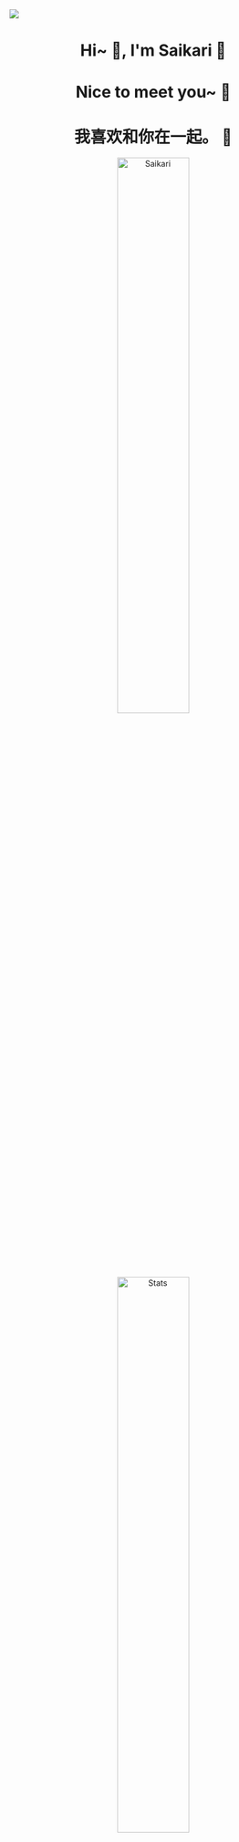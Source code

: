 <img align="center" src="https://capsule-render.vercel.app/api?type=Waving&amp;color=timeGradient&amp;height=200&amp;animation=fadeIn&amp;section=header&amp;text=%E8%B0%A2%E8%B0%A2%E6%82%A8%20%E7%90%B3%20🇨🇳&amp;fontSize=24" style="max-width: 100%;">
<h1 align="center">Hi~ 👋, I'm Saikari 📕 </h1>
<h1 align="center">Nice to meet you~ 📝</h1>
<h1 align="center"> 我喜欢和你在一起。 💞</h1>
<p align="center"> <img src="https://komarev.com/ghpvc/?username=Saikari&label=Profile%20views&color=F643D2&style=flat" alt="Saikari"  width=50%/> </p>

<p align="center"> <img alt="Stats" src="https://github-readme-stats.vercel.app/api?username=Saikari&count_private=true&show_icons=true&show_icons=true&theme=dracula" width=50% /> </p>
<p align="center"> <img alt="Stats2" src="https://github-readme-streak-stats.herokuapp.com/?user=Saikari&theme=dracula"  width=50%/> </p>
<p align="center"> <img alt="Languages" src="https://github-readme-stats.vercel.app/api/top-langs/?username=Saikari&layout=compact&langs_count=10&show_icons=true&theme=dracula" width=50% /> </p>



<p dir="auto" align="center">
    <img width=50% height=50%  src="https://i.imgur.com/4O1DFeO.png">
</p>
<kbd>

    <img src="https://img.shields.io/badge/-%CA%9C%E1%B4%80%CD%9F%E1%B4%98%CD%9F%E1%B4%98%CD%9F%CA%8F%20%E1%B4%87%E1%B4%A0%E1%B4%87%CA%80%CA%8F%E1%B4%85%E1%B4%80%CA%8F%CC%86%CC%88-red"/>

</kbd>
<p dir="auto" align="center">
    <kbd align-items="center">
    <img src="https://lanyard.cnrad.dev/api/994156394129403937?idleMessage=Possibly%20watching%20Shiro%20doing%20random%20things..." alt="Discord Status" data-canonical-src="" style="max-width: 100%;">
    <img src="https://lanyard.cnrad.dev/api/138037751369957376?idleMessage=Possibly%20teasing%20Saikari%20for%20no%20reason~" alt="Discord Status" data-canonical-src="" style="max-width: 100%;">
     </kbd>
</p>

